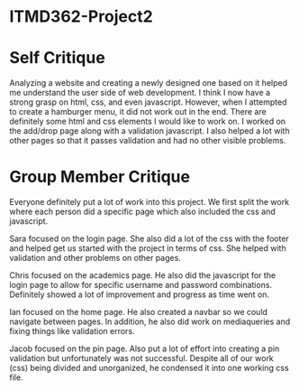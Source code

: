 # ITMD362-Project2

# Self Critique

Analyzing a website and creating a newly designed one based on it helped me understand the user side of web development. I think I now have a strong grasp on html, css, and even javascript. However, when I attempted to create a hamburger menu, it did not work out in the end. There are definitely some html and css elements I would like to work on. I worked on the add/drop page along with a validation javascript. I also helped a lot with other pages so that it passes validation and had no other visible problems.

# Group Member Critique

Everyone definitely put a lot of work into this project. We first split the work where each person did a specific page which also included the css and javascript. 

Sara focused on the login page. She also did a lot of the css with the footer and helped get us started with the project in terms of css. She helped with validation and other problems on other pages. 

Chris focused on the academics page. He also did the javascript for the login page to allow for specific username and password combinations. Definitely showed a lot of improvement and progress as time went on.

Ian focused on the home page. He also created a navbar so we could navigate between pages. In addition, he also did work on mediaqueries and fixing things like validation errors.

Jacob focused on the pin page. Also put a lot of effort into creating a pin validation but unfortunately was not successful. Despite all of our work (css) being divided and unorganized, he condensed it into one working css file. 